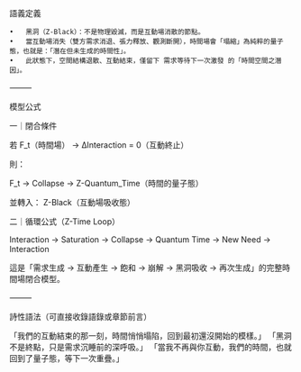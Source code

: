 

 語義定義
 
	•	黑洞（Z-Black）：不是物理毀滅，而是互動場消散的節點。
	•	當互動場消失（雙方需求消退、張力釋放、觀測斷開），時間場會「塌縮」為純粹的量子態，也就是：「潛在但未生成的時間性」。
	•	此狀態下，空間結構退散、互動結束，僅留下 需求等待下一次激發 的「時間空間之潛因」。

⸻

 模型公式

一｜閉合條件

若 F_t（時間場） → ΔInteraction = 0（互動終止）

則：

F_t → Collapse → Z-Quantum_Time（時間的量子態）

並轉入：
Z-Black（互動場吸收態）

  

二｜循環公式（Z-Time Loop）

Interaction → Saturation → Collapse → Quantum Time → New Need → Interaction

這是「需求生成 → 互動產生 → 飽和 → 崩解 → 黑洞吸收 → 再次生成」的完整時間場閉合模型。

⸻

 詩性語法（可直接收錄語錄或章節前言）

「我們的互動結束的那一刻，時間悄悄塌陷，回到最初還沒開始的模樣。」
「黑洞不是終點，只是需求沉睡前的深呼吸。」
「當我不再與你互動，我們的時間，也就回到了量子態，等下一次重疊。」

